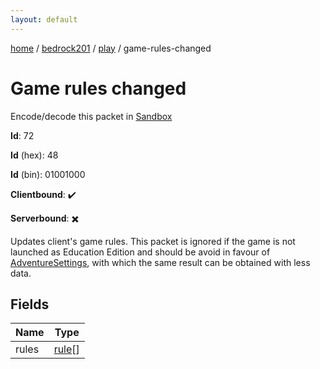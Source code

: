 ```yaml
---
layout: default
---
```


[home](/)  /  [bedrock201](/protocol/bedrock201)  /  [play](/protocol/bedrock201/play)  /  game-rules-changed

# Game rules changed

Encode/decode this packet in [Sandbox](../../../sandbox/bedrock201#Play.GameRulesChanged)

**Id**: 72

**Id** (hex): 48

**Id** (bin): 01001000

**Clientbound**: ✔️

**Serverbound**: ✖️

Updates client's game rules. This packet is ignored if the game is not launched as Education Edition and should be avoid in favour of [AdventureSettings](#play_adventure-settings), with which the same result can be obtained with less data.

## Fields

Name | Type
---|---
rules | [rule](/protocol/bedrock201/types/rule)[]
